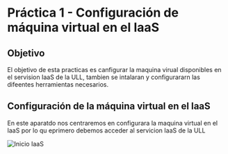 # Práctica 1 - Configuración de máquina virtual en el IaaS


## Objetivo

El objetivo de esta practicas es canfigurar la maquina virual disponibles en el servision IaaS de la ULL, tambien se intalaran y configurararn las difeentes herramientas necesarios.

## Configuración de la máquina virtual en el IaaS

En este aparatdo nos centraremos en configurara la maquina virtual en el IaaS por lo qu eprimero debemos acceder al servicion IaaS de la ULL

![Inicio IaaS](https://drive.google.com/file/d/1kYMomIy1itb5dbdYjlefciBewDgaRN2O/view?usp=sharing)

